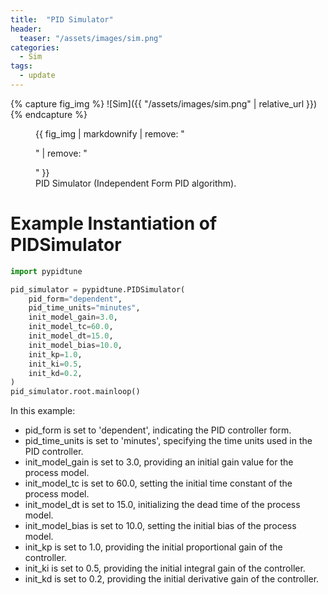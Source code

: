 ```yaml
---
title:  "PID Simulator"
header:
  teaser: "/assets/images/sim.png"
categories: 
  - Sim
tags:
  - update
---
```


{% capture fig_img %}
![Sim]({{ "/assets/images/sim.png" | relative_url }})
{% endcapture %}

<figure>
  {{ fig_img | markdownify | remove: "<p>" | remove: "</p>" }}
  <figcaption>PID Simulator (Independent Form PID algorithm).</figcaption>
</figure> 

# Example Instantiation of PIDSimulator

```python
import pypidtune

pid_simulator = pypidtune.PIDSimulator(
    pid_form="dependent",
    pid_time_units="minutes",
    init_model_gain=3.0,
    init_model_tc=60.0,
    init_model_dt=15.0,
    init_model_bias=10.0,
    init_kp=1.0,
    init_ki=0.5,
    init_kd=0.2,
)
pid_simulator.root.mainloop()
```

In this example:

- pid_form is set to 'dependent', indicating the PID controller form.
- pid_time_units is set to 'minutes', specifying the time units used in the PID controller.
- init_model_gain is set to 3.0, providing an initial gain value for the process model.
- init_model_tc is set to 60.0, setting the initial time constant of the process model.
- init_model_dt is set to 15.0, initializing the dead time of the process model.
- init_model_bias is set to 10.0, setting the initial bias of the process model.
- init_kp is set to 1.0, providing the initial proportional gain of the controller.
- init_ki is set to 0.5, providing the initial integral gain of the controller.
- init_kd is set to 0.2, providing the initial derivative gain of the controller.
